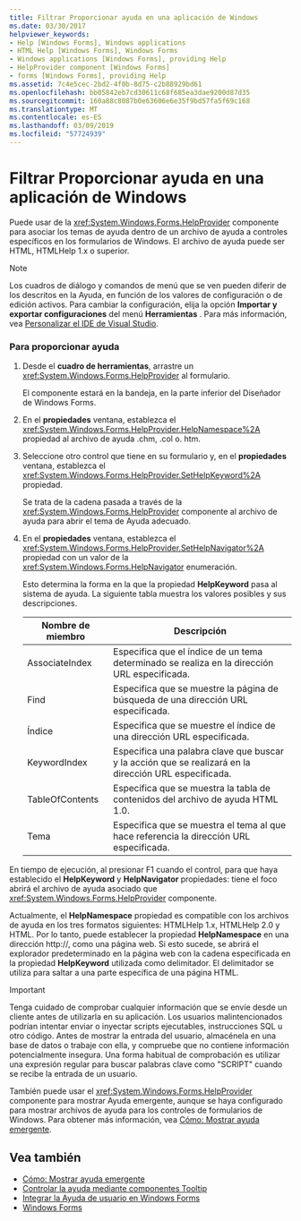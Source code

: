 ```yaml
---
title: Filtrar Proporcionar ayuda en una aplicación de Windows
ms.date: 03/30/2017
helpviewer_keywords:
- Help [Windows Forms], Windows applications
- HTML Help [Windows Forms], Windows Forms
- Windows applications [Windows Forms], providing Help
- HelpProvider component [Windows Forms]
- forms [Windows Forms], providing Help
ms.assetid: 7c4e5cec-2bd2-4f0b-8d75-c2b88929bd61
ms.openlocfilehash: bb05842eb7cd30611c68f685ea3dae9200d87d35
ms.sourcegitcommit: 160a88c8087b0e63606e6e35f9bd57fa5f69c168
ms.translationtype: MT
ms.contentlocale: es-ES
ms.lasthandoff: 03/09/2019
ms.locfileid: "57724939"
---
```

# <a name="how-to-provide-help-in-a-windows-application"></a>Filtrar Proporcionar ayuda en una aplicación de Windows
Puede usar de la <xref:System.Windows.Forms.HelpProvider> componente para asociar los temas de ayuda dentro de un archivo de ayuda a controles específicos en los formularios de Windows. El archivo de ayuda puede ser HTML, HTMLHelp 1.x o superior.  
  
> [!NOTE]
>  Los cuadros de diálogo y comandos de menú que se ven pueden diferir de los descritos en la Ayuda, en función de los valores de configuración o de edición activos. Para cambiar la configuración, elija la opción **Importar y exportar configuraciones** del menú **Herramientas** . Para más información, vea [Personalizar el IDE de Visual Studio](/visualstudio/ide/personalizing-the-visual-studio-ide).  
  
### <a name="to-provide-help"></a>Para proporcionar ayuda  
  
1.  Desde el **cuadro de herramientas**, arrastre un <xref:System.Windows.Forms.HelpProvider> al formulario.  
  
     El componente estará en la bandeja, en la parte inferior del Diseñador de Windows Forms.  
  
2.  En el **propiedades** ventana, establezca el <xref:System.Windows.Forms.HelpProvider.HelpNamespace%2A> propiedad al archivo de ayuda .chm, .col o. htm.  
  
3.  Seleccione otro control que tiene en su formulario y, en el **propiedades** ventana, establezca el <xref:System.Windows.Forms.HelpProvider.SetHelpKeyword%2A> propiedad.  
  
     Se trata de la cadena pasada a través de la <xref:System.Windows.Forms.HelpProvider> componente al archivo de ayuda para abrir el tema de Ayuda adecuado.  
  
4.  En el **propiedades** ventana, establezca el <xref:System.Windows.Forms.HelpProvider.SetHelpNavigator%2A> propiedad con un valor de la <xref:System.Windows.Forms.HelpNavigator> enumeración.  
  
     Esto determina la forma en la que la propiedad **HelpKeyword** pasa al sistema de ayuda. La siguiente tabla muestra los valores posibles y sus descripciones.  
  
    |Nombre de miembro|Descripción|  
    |-----------------|-----------------|  
    |AssociateIndex|Especifica que el índice de un tema determinado se realiza en la dirección URL especificada.|  
    |Find|Especifica que se muestre la página de búsqueda de una dirección URL especificada.|  
    |Índice|Especifica que se muestre el índice de una dirección URL especificada.|  
    |KeywordIndex|Especifica una palabra clave que buscar y la acción que se realizará en la dirección URL especificada.|  
    |TableOfContents|Especifica que se muestra la tabla de contenidos del archivo de ayuda HTML 1.0.|  
    |Tema|Especifica que se muestra el tema al que hace referencia la dirección URL especificada.|  
  
 En tiempo de ejecución, al presionar F1 cuando el control, para que haya establecido el **HelpKeyword** y **HelpNavigator** propiedades: tiene el foco abrirá el archivo de ayuda asociado que <xref:System.Windows.Forms.HelpProvider> componente.  
  
 Actualmente, el **HelpNamespace** propiedad es compatible con los archivos de ayuda en los tres formatos siguientes: HTMLHelp 1.x, HTMLHelp 2.0 y HTML. Por lo tanto, puede establecer la propiedad **HelpNamespace** en una dirección http://, como una página web. Si esto sucede, se abrirá el explorador predeterminado en la página web con la cadena especificada en la propiedad **HelpKeyword** utilizada como delimitador. El delimitador se utiliza para saltar a una parte específica de una página HTML.  
  
> [!IMPORTANT]
>  Tenga cuidado de comprobar cualquier información que se envíe desde un cliente antes de utilizarla en su aplicación. Los usuarios malintencionados podrían intentar enviar o inyectar scripts ejecutables, instrucciones SQL u otro código. Antes de mostrar la entrada del usuario, almacénela en una base de datos o trabaje con ella, y compruebe que no contiene información potencialmente insegura. Una forma habitual de comprobación es utilizar una expresión regular para buscar palabras clave como "SCRIPT" cuando se recibe la entrada de un usuario.  
  
 También puede usar el <xref:System.Windows.Forms.HelpProvider> componente para mostrar Ayuda emergente, aunque se haya configurado para mostrar archivos de ayuda para los controles de formularios de Windows. Para obtener más información, vea [Cómo: Mostrar ayuda emergente](how-to-display-pop-up-help.md).  
  
## <a name="see-also"></a>Vea también
- [Cómo: Mostrar ayuda emergente](how-to-display-pop-up-help.md)
- [Controlar la ayuda mediante componentes Tooltip](control-help-using-tooltips.md)
- [Integrar la Ayuda de usuario en Windows Forms](integrating-user-help-in-windows-forms.md)
- [Windows Forms](../index.md)
